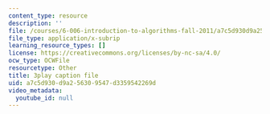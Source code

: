 ```yaml
---
content_type: resource
description: ''
file: /courses/6-006-introduction-to-algorithms-fall-2011/a7c5d930d9a256309547d3359542269d_CHvQ3q_gJ7E.vtt
file_type: application/x-subrip
learning_resource_types: []
license: https://creativecommons.org/licenses/by-nc-sa/4.0/
ocw_type: OCWFile
resourcetype: Other
title: 3play caption file
uid: a7c5d930-d9a2-5630-9547-d3359542269d
video_metadata:
  youtube_id: null
---
```

